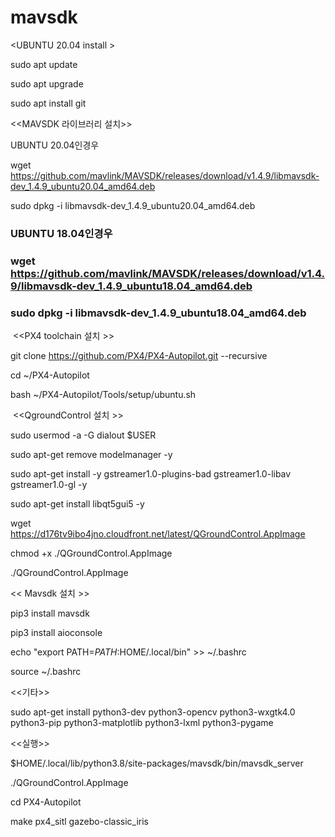 # mavsdk

<UBUNTU 20.04 install >

sudo apt update

sudo apt upgrade

sudo apt install git

<<MAVSDK 라이브러리 설치>>

UBUNTU 20.04인경우

wget https://github.com/mavlink/MAVSDK/releases/download/v1.4.9/libmavsdk-dev_1.4.9_ubuntu20.04_amd64.deb

sudo dpkg -i  libmavsdk-dev_1.4.9_ubuntu20.04_amd64.deb

### UBUNTU 18.04인경우

### wget https://github.com/mavlink/MAVSDK/releases/download/v1.4.9/libmavsdk-dev_1.4.9_ubuntu18.04_amd64.deb

### sudo dpkg -i  libmavsdk-dev_1.4.9_ubuntu18.04_amd64.deb

​
<<PX4 toolchain 설치 >>

git clone https://github.com/PX4/PX4-Autopilot.git --recursive

cd ~/PX4-Autopilot

bash ~/PX4-Autopilot/Tools/setup/ubuntu.sh


​
<<QgroundControl 설치 >>

sudo usermod -a -G dialout $USER

sudo apt-get remove modelmanager -y

sudo apt-get install -y gstreamer1.0-plugins-bad  gstreamer1.0-libav gstreamer1.0-gl -y

sudo apt-get install libqt5gui5 -y

wget  https://d176tv9ibo4jno.cloudfront.net/latest/QGroundControl.AppImage

chmod +x ./QGroundControl.AppImage

./QGroundControl.AppImage


<< Mavsdk 설치 >>

pip3 install mavsdk

pip3 install aioconsole

echo "export PATH=$PATH:$HOME/.local/bin" >> ~/.bashrc

source ~/.bashrc 


<<기타>>

sudo apt-get install python3-dev python3-opencv python3-wxgtk4.0 python3-pip python3-matplotlib python3-lxml python3-pygame


<<실행>>

$HOME/.local/lib/python3.8/site-packages/mavsdk/bin/mavsdk_server

./QGroundControl.AppImage


cd PX4-Autopilot

make px4_sitl gazebo-classic_iris

